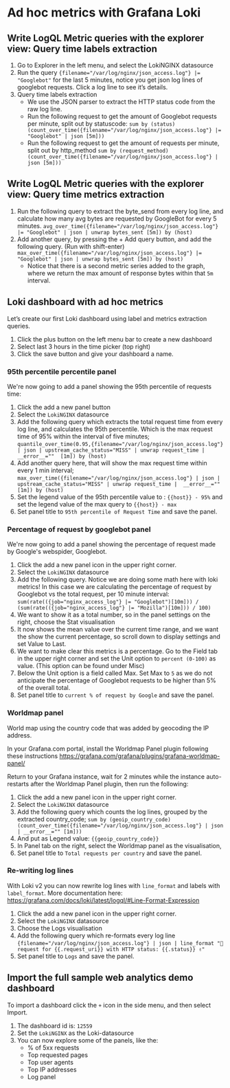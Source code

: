 # Ad hoc metrics with Grafana Loki

## Write LogQL Metric queries with the explorer view: Query time labels extraction

1. Go to Explorer  in the left menu, and select the LokiNGINX datasource
2. Run the query `{filename="/var/log/nginx/json_access.log"} |= "Googlebot"` for the last 5 minutes, notice you get json log lines of googlebot requests. Click a log line to see it’s details.
3. Query time labels extraction
    - We use the JSON parser to extract the HTTP status code from the raw log line.
    - Run the following request to get the amount of Googlebot requests per minute, split out by statuscode: `sum by (status) (count_over_time({filename="/var/log/nginx/json_access.log"} |= "Googlebot" | json [5m]))`
    - Run the following request to get the amount of requests per minute, split out by http_method `sum by (request_method) (count_over_time({filename="/var/log/nginx/json_access.log"} | json [5m]))`

## Write LogQL Metric queries with the explorer view: Query time metrics extraction

1. Run the following query to extract the byte_send from every log line, and calculate how many avg bytes are requested by GoogleBot for every 5 minutes.
`avg_over_time({filename="/var/log/nginx/json_access.log"} |= "Googlebot" | json | unwrap bytes_sent [5m]) by (host)`
2. Add another query, by pressing the + Add query button, and add the following query. (Run with shift-enter)
`max_over_time({filename="/var/log/nginx/json_access.log"} |= "Googlebot" | json | unwrap bytes_sent [5m]) by (host)`
    - Notice that there is a second metric series added to the graph, where we return the max amount of response bytes within that `5m` interval.

## Loki dashboard with ad hoc metrics

Let’s create our first Loki dashboard using label and metrics extraction queries.

1. Click the plus button on the left menu bar to create a new dashboard
2. Select last 3 hours in the time picker (top right)
3. Click the save button and give your dashboard a name. 

### 95th percentile percentile panel

We're now going to add a panel showing the 95th percentile of requests time:
1. Click the add a new panel button 
2. Select the `LokiNGINX` datasource
3. Add the following query which extracts the total request time from every log line, and calculates the 95th percentile. Which is the max request time of 95% within the interval of five minutes; `quantile_over_time(0.95,{filename="/var/log/nginx/json_access.log"} | json | upstream_cache_status="MISS" | unwrap request_time |  __error__=""  [1m]) by (host)`
4. Add another query here, that will show the max request time within every 1 min interval; `max_over_time({filename="/var/log/nginx/json_access.log"} | json | upstream_cache_status="MISS" | unwrap request_time |  __error__=""  [1m]) by (host)`
5. Set the legend value of the 95th percentile value to : `{{host}} - 95%` and set the legend value of the max query to `{{host}} - max`
5. Set panel title to `95th percentile of Request Time` and save the panel.
  
### Percentage of request by googlebot panel

We're now going to add a panel showing the percentage of request made by Google's webspider, Googlebot.
1. Click the add a new panel icon in the upper right corner.
2. Select the `LokiNGINX` datasource
3. Add the following query. Notice we are doing some math here with loki metrics! In this case we are calculating the percentage of request by Googlebot vs the total request, per 10 minute interval: `sum(rate(({job="nginx_access_log"} |= "Googlebot")[10m])) / (sum(rate(({job="nginx_access_log"} |= "Mozilla")[10m])) / 100)`
4. We want to show it as a total number, so in the panel settings on the right, choose the Stat visualisation 
5. It now shows the mean value over the current time range, and we want the show the current percentage, so scroll down to display settings and set Value to Last.  
6. We want to make clear this metrics is a percentage.  Go to the Field tab in the upper right corner and set the Unit option to `percent (0-100)` as value. (This option can be found under Misc)
7. Below the Unit option is a field called Max.  Set Max to `5` as we do not anticipate the percentage of Googlebot requests to be higher than 5% of the overall total.
8. Set panel title to `current % of request by Google` and save the panel.

### Worldmap panel 

World map using the country code that was added by geocoding the IP address. 

In your Grafana.com portal, install the Worldmap Panel plugin following these instructions 
https://grafana.com/grafana/plugins/grafana-worldmap-panel/

Return to your Grafana instance, wait for 2 minutes while the instance auto-restarts after the Worldmap Panel plugin, then run the following:  

1. Click the add a new panel icon in the upper right corner.
2. Select the `LokiNGINX` datasource
3. Add the following query which counts the log lines, grouped by the extracted country_code; `sum by (geoip_country_code) (count_over_time({filename="/var/log/nginx/json_access.log"} | json | __error__="" [1m]))`
4. And put as Legend value: `{{geoip_country_code}}`
5. In Panel tab on the right, select the Worldmap panel as the visualisation,
6. Set panel title to `Total requests per country` and save the panel.

### Re-writing log lines

With Loki v2 you can now rewrite log lines with `line_format` and labels with `label_format`. More documentation here: https://grafana.com/docs/loki/latest/logql/#Line-Format-Expression

1. Click the add a new panel icon in the upper right corner.
2. Select the `LokiNGINX` datasource
3. Choose the Logs visualisation
3. Add the following query which re-formats every log line
`{filename="/var/log/nginx/json_access.log"} | json | line_format "🚀 request for {{.request_uri}} with HTTP status: {{.status}} ✌️"`
4. Set panel title to `Logs` and save the panel.

## Import the full sample web analytics demo dashboard

To import a dashboard click the `+` icon in the side menu, and then select Import.
1. The dashboard id is: `12559`
2. Set the `LokiNGINX` as the Loki-datasource
2. You can now explore some of the panels, like the: 
    - % of 5xx requests
    - Top requested pages
    - Top user agents
    - Top IP addresses
    - Log panel




